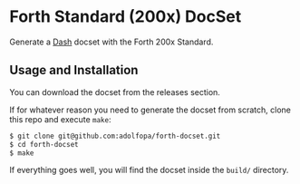 # Forth Standard (200x) DocSet

Generate a [Dash](http://kapeli.com/dash/) docset with the Forth 200x
Standard.

## Usage and Installation

You can download the docset from the releases section.

If for whatever reason you need to generate the docset from scratch,
clone this repo and execute `make`:

```sh
$ git clone git@github.com:adolfopa/forth-docset.git
$ cd forth-docset
$ make
```

If everything goes well, you will find the docset inside the `build/`
directory.
